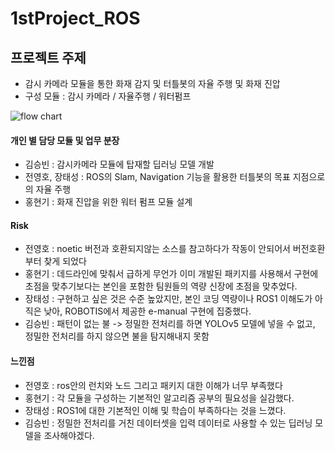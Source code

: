 # 1stProject_ROS
## 프로젝트 주제 
- 감시 카메라 모듈을 통한 화재 감지 및 터틀봇의 자율 주행 및 화재 진압
- 구성 모듈 : 감시 카메라 / 자율주행 / 워터펌프

![flow chart](https://user-images.githubusercontent.com/61238033/147212101-818e5f6f-77fc-419c-ad1f-c0022275a7ad.png)
#### 개인 별 담당 모듈 및 업무 분장
- 김승빈 : 감시카메라 모듈에 탑재할 딥러닝 모델 개발
- 전영호, 장태성 : ROS의 Slam, Navigation 기능을 활용한 터틀봇의 목표 지점으로의 자율 주행
- 홍현기 : 화재 진압을 위한 워터 펌프 모듈 설계  

#### Risk

- 전영호 : noetic 버전과 호환되지않는 소스를 참고하다가 작동이 안되어서 버전호환부터 찾게 되었다
- 홍현기 : 데드라인에 맞춰서 급하게 무언가 이미 개발된 패키지를 사용해서 구현에 초점을 맞추기보다는 본인을 포함한 팀원들의 역량 신장에 초점을 맞추었다.
- 장태성 : 구현하고 싶은 것은 수준 높았지만, 본인 코딩 역량이나 ROS1 이해도가 아직은 낮아, ROBOTIS에서 제공한 e-manual 구현에 집중했다.
- 김승빈 : 패턴이 없는 불 -> 정밀한 전처리를 하면 YOLOv5 모델에 넣을 수 없고, 정밀한 전처리를 하지 않으면 불을 탐지해내지 못함 



#### 느낀점

- 전영호 : ros안의 런치와 노드 그리고 패키지 대한 이해가 너무 부족했다
- 홍현기 : 각 모듈을 구성하는 기본적인 알고리즘 공부의 필요성을 실감했다.  
- 장태성 : ROS1에 대한 기본적인 이해 및 학습이 부족하다는 것을 느꼈다.
- 김승빈 : 정밀한 전처리를 거친 데이터셋을 입력 데이터로 사용할 수 있는 딥러닝 모델을 조사해야겠다. 
